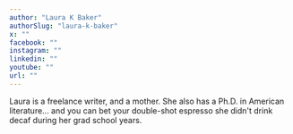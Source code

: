 ```yaml
---
author: "Laura K Baker"
authorSlug: "laura-k-baker"
x: ""
facebook: ""
instagram: ""
linkedin: ""
youtube: ""
url: ""
---
```


Laura is a freelance writer, and a mother. She also has a Ph.D. in American literature... and you can bet your double-shot espresso she didn't drink decaf during her grad school years.
